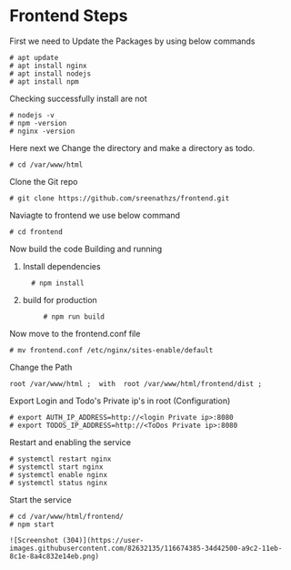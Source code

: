 # Frontend Steps


First we need to Update the Packages by using below commands

    # apt update
    # apt install nginx
    # apt install nodejs
    # apt install npm

Checking successfully install are not 

    # nodejs -v
    # npm -version
    # nginx -version


Here next we Change the directory and make a directory as todo.
    
    # cd /var/www/html

Clone the Git repo 

    # git clone https://github.com/sreenathzs/frontend.git

Naviagte to frontend we use below command

    # cd frontend

Now build the code Building and running

 
1. Install dependencies
 
         # npm install 

 2. build for production
 
             # npm run build 

Now move to  the frontend.conf file 


    # mv frontend.conf /etc/nginx/sites-enable/default

Change the Path

    root /var/www/html ;  with  root /var/www/html/frontend/dist ;


Export Login and Todo's Private ip's in root (Configuration)

    # export AUTH_IP_ADDRESS=http://<login Private ip>:8080
    # export TODOS_IP_ADDRESS=http://<ToDos Private ip>:8080

Restart and enabling the service

    # systemctl restart nginx
    # systemctl start nginx
    # systemctl enable nginx
    # systemctl status nginx

Start the service 

    # cd /var/www/html/frontend/
    # npm start 
    
    ![Screenshot (304)](https://user-images.githubusercontent.com/82632135/116674385-34d42500-a9c2-11eb-8c1e-8a4c832e14eb.png)



    

